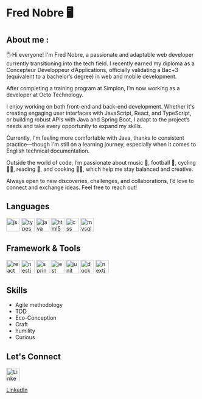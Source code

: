 # Fred Nobre  :desktop_computer:

## About me :
 :raised_hand_with_fingers_splayed:Hi everyone!
I'm Fred Nobre, a passionate and adaptable web developer currently transitioning into the tech field. I recently earned my diploma as a Concepteur Développeur d’Applications, officially validating a Bac+3 (equivalent to a bachelor’s degree) in web and mobile development.

After completing a training program at Simplon, I’m now working as a developer at Octo Technology.

I enjoy working on both front-end and back-end development. Whether it's creating engaging user interfaces with JavaScript, React, and TypeScript, or building robust APIs with Java and Spring Boot, I adapt to the project’s needs and take every opportunity to expand my skills.

Currently, I'm feeling more comfortable with Java, thanks to consistent practice—though I'm still on a learning journey, especially when it comes to English technical documentation.

Outside the world of code, I’m passionate about music 🎵, football 🏈, cycling 🚴‍♂️, reading 📖, and cooking 👨‍🍳, which help me stay balanced and creative.

Always open to new discoveries, challenges, and collaborations, I’d love to connect and exchange ideas. Feel free to reach out!

## Languages
<p> <img src="https://cdn.jsdelivr.net/gh/devicons/devicon@latest/icons/javascript/javascript-original.svg" alt="js" width="35"/>
 <img src="https://cdn.jsdelivr.net/gh/devicons/devicon@latest/icons/typescript/typescript-original.svg"alt="typescript" width="35" />
 <img src="https://cdn.jsdelivr.net/gh/devicons/devicon@latest/icons/java/java-original-wordmark.svg"alt="java" width="35" />
<img src="https://cdn.jsdelivr.net/gh/devicons/devicon@latest/icons/html5/html5-original-wordmark.svg"alt="html5" width="35" />
  <img src="https://cdn.jsdelivr.net/gh/devicons/devicon@latest/icons/css3/css3-original-wordmark.svg"alt="css" width="35" /> 
           <img src="https://cdn.jsdelivr.net/gh/devicons/devicon@latest/icons/mysql/mysql-original-wordmark.svg"alt="mysql" width="35" />
</p>

## Framework & Tools
<p>  <img src="https://cdn.jsdelivr.net/gh/devicons/devicon@latest/icons/react/react-original-wordmark.svg"alt="react" width="35"  />
            <img src="https://cdn.jsdelivr.net/gh/devicons/devicon@latest/icons/nestjs/nestjs-original-wordmark.svg"alt="nestjs"width="35" />
          <img src="https://cdn.jsdelivr.net/gh/devicons/devicon@latest/icons/spring/spring-original.svg"alt="spring"width="35" /> 
            <img src="https://cdn.jsdelivr.net/gh/devicons/devicon@latest/icons/jest/jest-plain.svg"alt="jest"width="35" />
             <img src="https://cdn.jsdelivr.net/gh/devicons/devicon@latest/icons/junit/junit-original.svg"alt="junit" width="35"/>
              <img src="https://cdn.jsdelivr.net/gh/devicons/devicon@latest/icons/docker/docker-original.svg"alt="docker" width="35" /> 
  <img src="https://cdn.jsdelivr.net/gh/devicons/devicon@latest/icons/nextjs/nextjs-original.svg"alt="nextjs"width="35" /></p>

## Skills 
- Agile methodology
- TDD
- Eco-Conception
- Craft
- humility
- Curious
## Let's Connect

<p>         <img src="https://cdn.jsdelivr.net/gh/devicons/devicon@latest/icons/linkedin/linkedin-original.svg"alt=LinkedIn width="35"/>
           
             
  [LinkedIn](https://www.linkedin.com/in/fred-nobre-17673ab3/)
          

          
